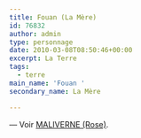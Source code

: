 ```yaml
---
title: Fouan (La Mère)
id: 76832
author: admin
type: personnage
date: 2010-03-08T08:50:46+00:00
excerpt: La Terre
tags:
  - terre
main_name: 'Fouan '
secondary_name: La Mère

---
```

— Voir [MALIVERNE (Rose)][1].

 [1]: http://